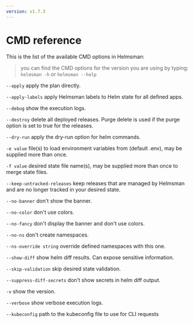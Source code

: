 ```yaml
---
version: v1.7.3
---
```


# CMD reference

This is the list of the available CMD options in Helmsman:

> you can find the CMD options for the version you are using by typing: `helmsman -h` or `helmsman --help`

  `--apply`
        apply the plan directly.

  `--apply-labels`
        apply Helmsman labels to Helm state for all defined apps.

  `--debug`
        show the execution logs.

  `--destroy`
        delete all deployed releases. Purge delete is used if the purge option is set to true for the releases.

  `--dry-run`
        apply the dry-run option for helm commands.

  `-e value`
        file(s) to load environment variables from (default .env), may be supplied more than once.

  `-f value`
        desired state file name(s), may be supplied more than once to merge state files.

  `--keep-untracked-releases`
        keep releases that are managed by Helmsman and are no longer tracked in your desired state.

  `--no-banner`
        don't show the banner.

  `--no-color`
        don't use colors.

  `--no-fancy`
        don't display the banner and don't use colors.

  `--no-ns`
        don't create namespaces.

  `--ns-override string`
        override defined namespaces with this one.

  `--show-diff`
        show helm diff results. Can expose sensitive information.

  `--skip-validation`
        skip desired state validation.

  `--suppress-diff-secrets`
        don't show secrets in helm diff output.

  `-v`    show the version.

  `--verbose`
        show verbose execution logs.

  `--kubeconfig`
        path to the kubeconfig file to use for CLI requests
